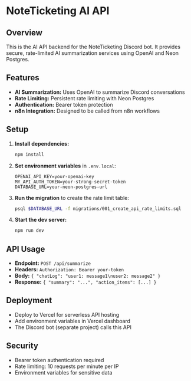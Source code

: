# NoteTicketing AI API

## Overview
This is the AI API backend for the NoteTicketing Discord bot. It provides secure, rate-limited AI summarization services using OpenAI and Neon Postgres.

## Features
- **AI Summarization:** Uses OpenAI to summarize Discord conversations
- **Rate Limiting:** Persistent rate limiting with Neon Postgres
- **Authentication:** Bearer token protection
- **n8n Integration:** Designed to be called from n8n workflows

## Setup
1. **Install dependencies:**
   ```bash
   npm install
   ```

2. **Set environment variables** in `.env.local`:
   ```env
   OPENAI_API_KEY=your-openai-key
   MY_API_AUTH_TOKEN=your-strong-secret-token
   DATABASE_URL=your-neon-postgres-url
   ```

3. **Run the migration** to create the rate limit table:
   ```bash
   psql $DATABASE_URL -f migrations/001_create_api_rate_limits.sql
   ```

4. **Start the dev server:**
   ```bash
   npm run dev
   ```

## API Usage
- **Endpoint:** `POST /api/summarize`
- **Headers:** `Authorization: Bearer your-token`
- **Body:** `{ "chatLog": "user1: message1\nuser2: message2" }`
- **Response:** `{ "summary": "...", "action_items": [...] }`

## Deployment
- Deploy to Vercel for serverless API hosting
- Add environment variables in Vercel dashboard
- The Discord bot (separate project) calls this API

## Security
- Bearer token authentication required
- Rate limiting: 10 requests per minute per IP
- Environment variables for sensitive data